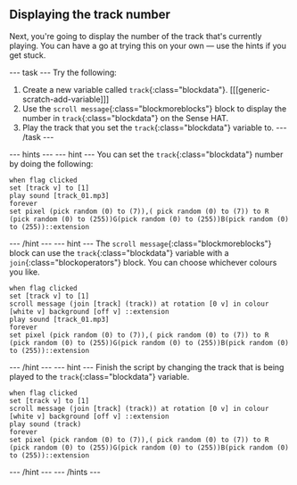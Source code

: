 ## Displaying the track number

Next, you're going to display the number of the track that's currently playing. You can have a go at trying this on your own — use the hints if you get stuck.

--- task ---
Try the following:
1. Create a new variable called `track`{:class="blockdata"}.
   [[[generic-scratch-add-variable]]]
1. Use the `scroll message`{:class="blockmoreblocks"} block to display the number in `track`{:class="blockdata"} on the Sense HAT.
1. Play the track that you set the `track`{:class="blockdata"} variable to.
--- /task ---

--- hints --- --- hint ---
You can set the `track`{:class="blockdata"} number by doing the following:
```blocks
when flag clicked
set [track v] to [1]
play sound [track_01.mp3]
forever
set pixel (pick random (0) to (7)),( pick random (0) to (7)) to R (pick random (0) to (255))G(pick random (0) to (255))B(pick random (0) to (255))::extension
```
--- /hint --- --- hint ---
The `scroll message`{:class="blockmoreblocks"} block can use the `track`{:class="blockdata"} variable with a `join`{:class="blockoperators"} block. You can choose whichever colours you like.
```blocks
when flag clicked
set [track v] to [1]
scroll message (join [track] (track)) at rotation [0 v] in colour [white v] background [off v] ::extension
play sound [track_01.mp3]
forever
set pixel (pick random (0) to (7)),( pick random (0) to (7)) to R (pick random (0) to (255))G(pick random (0) to (255))B(pick random (0) to (255))::extension
```
--- /hint --- --- hint ---
Finish the script by changing the track that is being played to the `track`{:class="blockdata"} variable.
```blocks
when flag clicked
set [track v] to [1]
scroll message (join [track] (track)) at rotation [0 v] in colour [white v] background [off v] ::extension
play sound (track)
forever
set pixel (pick random (0) to (7)),( pick random (0) to (7)) to R (pick random (0) to (255))G(pick random (0) to (255))B(pick random (0) to (255))::extension
```
--- /hint --- --- /hints ---
